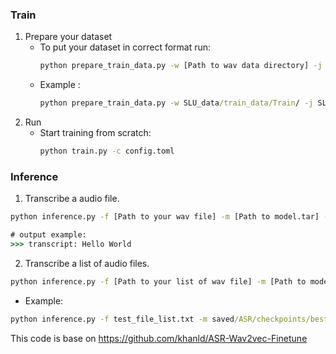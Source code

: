 ### Train
1. Prepare your dataset
    - To put your dataset in correct format run:
        ```cmd
        python prepare_train_data.py -w [Path to wav data directory] -j [Path to jsonline train file]
        ```
    - Example :
        ```cmd
        python prepare_train_data.py -w SLU_data/train_data/Train/ -j SLU_data/train.jsonl
        ```
3. Run
    - Start training from scratch:
        ```cmd
        python train.py -c config.toml
        ```

<a name = "inference" ></a>
### Inference

1. Transcribe a audio file. 
```cmd
python inference.py -f [Path to your wav file] -m [Path to model.tar] -lm [Path to LM model]

# output example:
>>> transcript: Hello World 
```

2. Transcribe a list of audio files. 
```cmd
python inference.py -f [Path to your list of wav file] -m [Path to model.tar] -lm [Path to LM model]
```

    
- Example:
```cmd
python inference.py -f test_file_list.txt -m saved/ASR/checkpoints/best_model.tar -lm 3ngram_scratch.binary
```


This code is base on https://github.com/khanld/ASR-Wav2vec-Finetune 

